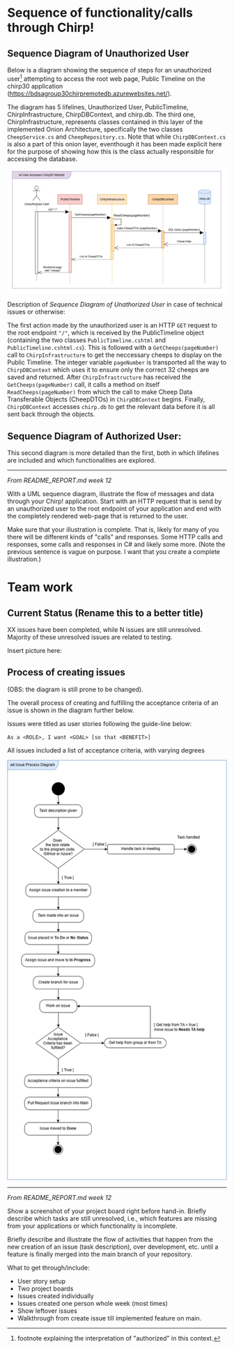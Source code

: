 # Sequence of functionality/calls through Chirp!

## Sequence Diagram of Unauthorized User

Below is a diagram showing the sequence of steps for an unauthorized user[^user status] attempting to access the root web page, Public Timeline on the chirp30 application (https://bdsagroup30chirpremotedb.azurewebsites.net/). 

The diagram has 5 lifelines, Unauthorized User, PublicTimeline, ChirpInfrastructure, ChirpDBContext, and chirp.db. The third one, ChirpInfrastructure, represents classes contained in this layer of the implemented Onion Architecture, specifically the two classes `CheepService.cs` and `CheepRepository.cs`. Note that while `ChirpDBContext.cs` is also a part of this onion layer, eventhough it has been made explicit here for the purpose of showing how this is the class actually responsible for accessing the database.

![Illustration of sequential calls to get a rendered public timeline page](../docs/images/BDSA-sequence-diagramUnauthorized.png)

Description of *Sequence Diagram of Unathorized User* in case of technical issues or otherwise:

The first action made by the unauthorized user is an HTTP `GET` request to the root endpoint `"/"`, which is received by the PublicTimeline object (containing the two classes `PublicTimeline.cshtml` and `PublicTimeline.cshtml.cs`). This is followed with a `GetCheeps(pageNumber)` call to `ChirpInfrastructure` to get the neccessary cheeps to display on the Public Timeline. The integer variable `pageNumber` is transported all the way to `ChirpDBContext` which uses it to ensure only the correct 32 cheeps are saved and returned. After `ChirpInfrastructure` has received the `GetCheeps(pageNumber)` call, it calls a method on itself `ReadCheeps(pageNumber)` from which the call to make Cheep Data Transferable Objects (CheepDTOs) in `ChirpDBContext` begins. Finally, `ChirpDBContext` accesses `chirp.db` to get the relevant data before it is all sent back through the objects. 

[^user status]: footnote explaining the interpretation of "authorized" in this context.

## Sequence Diagram of Authorized User:
This second diagram is more detailed than the first, both in which lifelines are included and which functionalities are explored.


---
*From README_REPORT.md week 12*

With a UML sequence diagram, illustrate the flow of messages and data through your Chirp! application. Start with an HTTP request that is send by an unauthorized user to the root endpoint of your application and end with the completely rendered web-page that is returned to the user.

Make sure that your illustration is complete. That is, likely for many of you there will be different kinds of "calls" and responses. Some HTTP calls and responses, some calls and responses in C# and likely some more. (Note the previous sentence is vague on purpose. I want that you create a complete illustration.)

# Team work

## Current Status (Rename this to a better title)

XX issues have been completed, while N issues are still unresolved. Majority of these unresolved issues are related to testing. 

Insert picture here: 


## Process of creating issues 

(OBS: the diagram is still prone to be changed).

The overall process of creating and fulfilling the acceptance criteria of an issue is shown in the diagram further below.

Issues were titled as user stories following the guide-line below:

    As a <ROLE>, I want <GOAL> [so that <BENEFIT>]
All issues included a list of acceptance criteria, with varying degrees


![Illustration of GitHub issue creation and completion process](../docs/images/BDSA-TeamWork-diagram.png)

---

*From README_REPORT.md week 12*

Show a screenshot of your project board right before hand-in. Briefly describe which tasks are still unresolved, i.e., which features are missing from your applications or which functionality is incomplete.

Briefly describe and illustrate the flow of activities that happen from the new creation of an issue (task description), over development, etc. until a feature is finally merged into the main branch of your repository.

What to get through/include:
- User story setup
- Two project boards
- Issues created individually 
- Issues created one person whole week (most times)
- Show leftover issues
- Walkthrough from create issue till implemented feature on main.